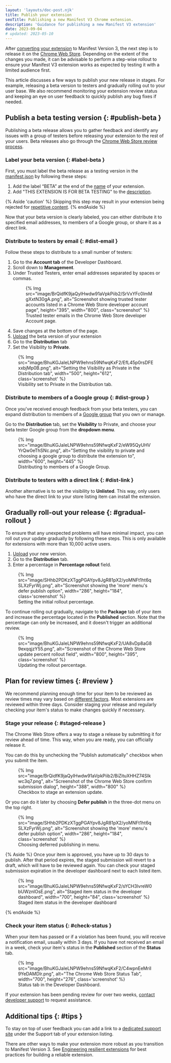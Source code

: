 ```yaml
---
layout: 'layouts/doc-post.njk'
title: Publish your extension
seoTitle: Publishing a new Manifest V3 Chrome extension.
description: 'Guidance for publishing a new Manifest V3 extension'
date: 2023-09-04
# updated: 2023-05-10
---
```


After [converting your extension][migration-checklist] to Manifest Version 3, the next step is to
release it on the [Chrome Web Store][cws]. Depending on the extent of the changes you made,
it can be advisable to perform a step-wise rollout to ensure your Manifest V3 extension works as expected
by testing it with a limited audience first. 

This article discusses a few ways to publish your new release in stages. For example, releasing a
beta version to testers and gradually rolling out to your user base. We also recommend monitoring
your extension review status and keeping an eye on user feedback to quickly publish any bug fixes if
needed.

## Publish a beta testing version {: #publish-beta }

Publishing a beta release allows you to gather feedback and identify any issues with a group of testers before releasing your extension to the rest of your users. Beta releases also go through the [Chrome Web Store review process][cws-review].

### Label your beta version {: #label-beta }

First, you must label the beta release as a testing version in the [manifest.json][manifest] by following these steps:

1. Add the label “BETA” at the end of the [name][manifest-name] of your extension.
2. Add "THIS EXTENSION IS FOR BETA TESTING" to the [description][manifest-desc].

{% Aside 'caution' %}
Skipping this step may result in your extension being rejected for [repetitive content][spam-policy]. 
{% endAside %}

Now that your beta version is clearly labeled, you can either distribute it to specified email addresses, to members of a Google group, or share it as a direct link.

### Distribute to testers by email {: #dist-email }

Follow these steps to distribute to a small number of testers:

1. Go to the **Account tab** of the Developer Dashboard.
1. Scroll down to **Management**.
1. Under Trusted Testers, enter email addresses separated by spaces or commas.
    <figure>
        {% Img src="image/BrQidfK9jaQyIHwdw91aVpkPiib2/SrVxYFc0lmMgXxtN30gA.png", alt="Screenshot showing trusted tester accounts listed in a Chrome Web Store developer account page", height="395", width="800", class="screenshot" %}
        <figcaption>
            Trusted tester emails in the Chrome Web Store developer Account page.
        </figcaption>
    </figure>
1. Save changes at the bottom of the page.
1. [Upload][cws-upload] the beta version of your extension
1. Go to the **Distribution** tab
1. Set the Visibility to **Private**. 

<figure>
    {% Img src="image/BhuKGJaIeLNPW9ehns59NfwqKxF2/EfL45p0rsDFExxbjMp0B.png", alt="Setting the Visibility as Private in the Distribution tab", width="500", height="612", class='screenshot' %}
    <figcaption>
    Visibility set to Private in the Distribution tab. 
    </figcaption>
</figure>

### Distribute to members of a Google group {: #dist-group }

Once you've received enough feedback from your beta testers, you can expand distribution to members of a [Google group][google-group] that you own or manage. 

Go to the **Distribution** tab, set the **Visibility** to Private, and choose your beta tester Google group from the **dropdown menu**. 

<figure>
    {% Img src="image/BhuKGJaIeLNPW9ehns59NfwqKxF2/eW95QyUHVYrQw0eThSNc.png", alt="Setting the visibility to private and choosing a google group to distribute the extension to", width="600", height="445" %}
    <figcaption>
        Distributing to members of a Google Group.
    </figcaption>
</figure>

### Distribute to testers with a direct link {: #dist-link }

Another alternative is to set the visibility to **Unlisted**. This way, only users who have the direct link to your store listing item can install the extension.

## Gradually roll-out your release {: #gradual-rollout }

To ensure that any unexpected problems will have minimal impact, you can roll out your update gradually by following these steps. This is only available for extensions with more than 10,000 active users.

1. [Upload][cws-upload] your new version.
2. Go to the **Distribution** tab.
3. Enter a percentage in **Percentage rollout** field.

<figure>
    {% Img src="image/SHhb2PDKzXTggPGAYpv8JgR81pX2/yoMNFt1ht6qSLXzFyrWj.png", alt="Screenshot showing the 'more' menu's defer publish option", width="286", height="184", class='screenshot' %}
    <figcaption>
        Setting the initial rollout percentage.
    </figcaption>
</figure>

To continue rolling out gradually, navigate to the **Package** tab of your item and increase the percentage located in the **Published** section. Note that the percentage can only be increased, and it doesn't trigger an additional review.

<figure>
    {% Img src="image/BhuKGJaIeLNPW9ehns59NfwqKxF2/UA8vDp8aG89exqqjzY55.png", alt="Screenshot of the Chrome Web Store update percent rollout field", width="800", height="395", class='screenshot' %}
    <figcaption>
        Updating the rollout percentage.
    </figcaption>
</figure>

## Plan for review times {: #review }

We recommend planning enough time for your item to be reviewed as review times may vary based on [different factors][review-factors]. Most extensions are reviewed within three days. Consider staging your release and regularly checking your item's status to make changes quickly if necessary.

### Stage your release {: #staged-release }

The Chrome Web Store offers a way to stage a release by submitting it for review ahead of time. This way, when you are ready, you can officially release it. 

You can do this by unchecking the "Publish automatically" checkbox when you submit the item. 

<figure>
    {% Img src="image/BrQidfK9jaQyIHwdw91aVpkPiib2/BiZituXHHZ74SIkwc3q7.png", alt="Screenshot of the Chrome Web Store confirm submission dialog", height="388", width="800" %}
    <figcaption>
        Checkbox to stage an extension update.
    </figcaption>
</figure>

Or you can do it later by choosing **Defer publish** in the three-dot menu on the top right.

<figure>
    {% Img src="image/SHhb2PDKzXTggPGAYpv8JgR81pX2/yoMNFt1ht6qSLXzFyrWj.png", alt="Screenshot showing the 'more' menu's defer publish option", width="286", height="184", class='screenshot' %}
    <figcaption>
      Choosing deferred publishing in menu.
    </figcaption>
</figure>

{% Aside %}
Once your item is approved, you have up to 30 days to publish. After that period expires, the staged submission will revert to a draft, which will have to be reviewed again. You can check your staged submission expiration in the developer dashboard next to each listed item.

<figure>
{% Img src="image/BhuKGJaIeLNPW9ehns59NfwqKxF2/sYCH3lvreW0bUWznlOsE.png", alt="Staged item
status in the developer dashboard", width="700", height="84", class='screenshot' %}
    <figcaption>
    Staged item status in the developer dashboard
    </figcaption>
</figure>

{% endAside %}

### Check your item status {: #check-status }

When your item has passed or if a violation has been found, you will receive a notification email, usually within 3 days. If you have not received an email in a week, check your item's status in the **Published** section of the **Status** tab.

<figure>
    {% Img src="image/BhuKGJaIeLNPW9ehns59NfwqKxF2/C4wpnEeMriI9YeDAMDIr.png", alt="The Chrome Web Store Status Tab", width="700", height="276", class='screenshot' %}
    <figcaption>
        Status tab in the Developer Dashboard.
    </figcaption>
</figure>

If your extension has been pending review for over two weeks, [contact developer support][cws-support] to request assistance.

## Additional tips {: #tips }

To stay on top of user feedback you can add a link to a [dedicated support site][support-site] under the Support tab of your extension listing.

There are other ways to make your extension more robust as you transition to Manifest Version 3. See [Engineering resilient extensions](TBD) for best practices for building a reliable extension.

[cws-review]: /docs/webstore/review-process/
[cws-support]: /docs/webstore/review-process/#support
[cws-upload]: /docs/webstore/upload
[cws]: https://chrome.google.com/webstore
[google-group]: https://groups.google.com/my-groups
[manifest-desc]: /docs/extensions/mv3/manifest/description/
[manifest-name]: /docs/extensions/mv3/manifest/name/
[manifest]: /docs/extensions/mv3/manifest/
[migration-checklist]: /docs/extensions/migrating/checklist/
[review-factors]: /docs/webstore/review-process/#review-time-factors
[spam-policy]: /docs/webstore/troubleshooting/#spam
[support-site]: /docs/webstore/manage/#dedicated-support-site
